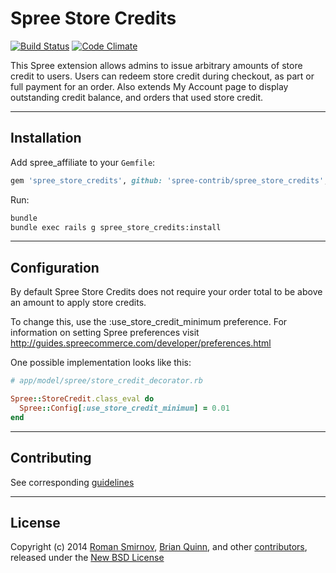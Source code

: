 # Spree Store Credits

[![Build Status](https://travis-ci.org/spree-contrib/spree_store_credits.svg?branch=master)](https://travis-ci.org/spree-contrib/spree_store_credits)
[![Code Climate](https://codeclimate.com/github/spree-contrib/spree_store_credits/badges/gpa.svg)](https://codeclimate.com/github/spree-contrib/spree_store_credits)

This Spree extension allows admins to issue arbitrary amounts of store credit to users. Users can redeem store credit during checkout, as part or full payment for an order. Also extends My Account page to display outstanding credit balance, and orders that used store credit.

---

## Installation

Add spree_affiliate to your `Gemfile`:

```ruby
gem 'spree_store_credits', github: 'spree-contrib/spree_store_credits', branch: '2-4-stable'
```

Run:
```sh
bundle
bundle exec rails g spree_store_credits:install
```

---

## Configuration

By default Spree Store Credits does not require your order total to be above an amount to apply store credits.

To change this, use the :use_store_credit_minimum preference. For information on setting Spree preferences visit http://guides.spreecommerce.com/developer/preferences.html

One possible implementation looks like this:

```ruby
# app/model/spree/store_credit_decorator.rb

Spree::StoreCredit.class_eval do
  Spree::Config[:use_store_credit_minimum] = 0.01
end
```

---

## Contributing

See corresponding [guidelines][1]

---

## License

Copyright (c) 2014 [Roman Smirnov][2], [Brian Quinn][3], and other [contributors][4], released under the [New BSD License][5]

[1]: https://github.com/spree-contrib/spree_store_credits/blob/master/CONTRIBUTING.md
[2]: https://github.com/romul
[3]: https://github.com/BDQ
[4]: https://github.com/spree-contrib/spree_store_credits/graphs/contributors
[5]: https://github.com/spree-contrib/spree_store_credits/blob/master/LICENSE.md
